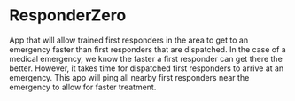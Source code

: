 # ResponderZero
App that will allow trained first responders in the area to get to an emergency faster than first responders that are dispatched. In the case of a medical emergency, we know the faster a first responder can get there the better. However, it takes time for dispatched first responders to arrive at an emergency. This app will ping all nearby first responders near the emergency to allow for faster treatment. 
